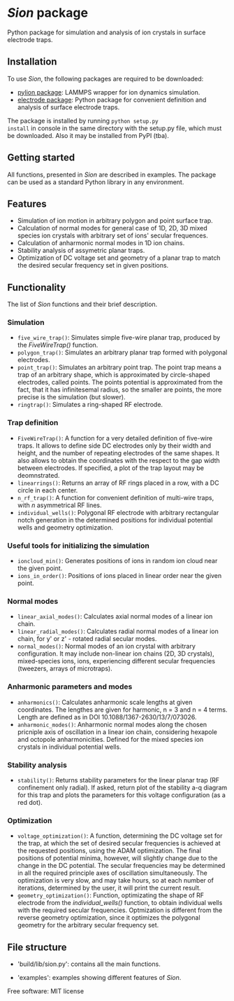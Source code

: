 
# *Sion* package

Python package for simulation and analysis of ion crystals in surface electrode traps.

## Installation

To use *Sion*, the following packages are required to be downloaded:
- [pylion package](https://bitbucket.org/dtrypogeorgos/pylion/src/master/): LAMMPS wrapper for ion dynamics simulation.
- [electrode package](https://github.com/nist-ionstorage/electrode): Python package for convenient definition and analysis of surface electrode traps.

The package is installed by running <code>python setup.py install</code> in console in the same directory with the setup.py file, which must be downloaded. Also it may be installed from PyPI (tba).


## Getting started

All functions, presented in *Sion* are described in examples. The package can be used as a standard Python library in any environment. 

## Features
*   Simulation of ion motion in arbitrary polygon and point surface trap.
*   Calculation of normal modes for general case of 1D, 2D, 3D mixed species ion crystals with arbitrary set of ions' secular frequences.
*   Calculation of anharmonic normal modes in 1D ion chains.
*   Stability analysis of assymetric planar traps.
*   Optimization of DC voltage set and geometry of a planar trap to match the desired secular frequency set in given positions. 


## Functionality

The list of *Sion* functions and their brief description. 

### Simulation

* <code>five_wire_trap()</code>: Simulates simple five-wire planar trap, produced by the *FiveWireTrap()* function.
* <code>polygon_trap()</code>: Simulates an arbitrary planar trap formed with polygonal electrodes.
* <code>point_trap()</code>: Simulates an arbitrary point trap. The point trap means a trap of an arbitrary shape, which is approximated by circle-shaped electrodes, called points. The points potential is approximated from the fact, that it has infinitesemal radius, so the smaller are points, the more precise is the simulation (but slower).
* <code>ringtrap()</code>: Simulates a ring-shaped RF electrode.

### Trap definition

* <code>FiveWireTrap()</code>: A function for a very detailed definition of five-wire traps. It allows to define side DC electrodes only by their width and height, and the number of repeating electrodes of the same shapes. It also allows to obtain the coordinates with the respect to the gap width between electrodes. If specified, a plot of the trap layout may be deomnstrated. 
* <code>linearrings()</code>: Returns an array of RF rings placed in a row, with a DC circle in each center.
* <code>n_rf_trap()</code>: A function for convenient definition of multi-wire traps, with *n* asymmetrical RF lines.
* <code>individual_wells()</code>: Polygonal RF electrode with arbitrary rectangular notch generation in the determined positions for individual potential wells and geometry optimization.

### Useful tools for initializing the simulation

* <code>ioncloud_min()</code>: Generates positions of ions in random ion cloud near the given point.
* <code>ions_in_order()</code>: Positions of ions placed in linear order near the given point.

### Normal modes

* <code>linear_axial_modes()</code>: Calculates axial normal modes of a linear ion chain.
* <code>linear_radial_modes()</code>: Calculates radial normal modes of a linear ion chain, for y' or z' - rotated radial secular modes.
* <code>normal_modes()</code>: Normal modes of an ion crystal with arbitrary configuration. It may include non-linear ion chains (2D, 3D crystals), mixed-species ions, ions, experiencing different secular frequencies (tweezers, arrays of microtraps).

### Anharmonic parameters and modes

* <code>anharmonics()</code>: Calculates anharmonic scale lengths at given coordinates. The lengthes are given for harmonic, n = 3 and n = 4 terms. Length are defined as in DOI 10.1088/1367-2630/13/7/073026.
* <code>anharmonic_modes()</code>: Anharmonic normal modes along the chosen pricniple axis of oscillation in a linear ion chain, considering hexapole and octopole anharmonicities. Defined for the mixed species ion crystals in individual potential wells.

### Stability analysis

* <code>stability()</code>: Returns stability parameters for the linear planar trap (RF confinement only radial). If asked, return plot of the stability a-q diagram for this trap and plots the parameters for this voltage configuration (as a red dot).

### Optimization

* <code>voltage_optimization()</code>: A function, determining the DC voltage set for the trap, at which the set of desired secular frequencies is achieved at the requested positions, using the ADAM optimization. The final positions of potential minima, however, will slightly change due to the change in the DC potential. The secular frequencies may be determined in all the required principle axes of oscillation simultaneously. The optimization is very slow, and may take hours, so at each number of iterations, determined by the user, it will print the current result.
* <code>geometry_optimization()</code>: Function, optimizating the shape of RF electrode from the *individual_wells()* function, to obtain individual wells with the required secular frequencies. Optmization is different from the reverse geometry optimization, since it optimizes the polygonal geometry for the arbitrary secular frequency set.


## File structure

*  'build/lib/sion.py': contains all the main functions.

*  'examples': examples showing different features of *Sion*.

Free software: MIT license
